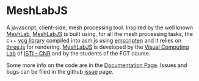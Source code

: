 MeshLabJS
=========

A javascript, client-side, mesh processing tool. Inspired by the well known [MeshLab](http://www.meshlab.net), [MeshLabJS](http://www.meshlabjs.net) is built using, for all the mesh processing tasks, the c++ [vcg library](http://vcg.sourceforge.net)  compiled into asm.js using [emscripten](http://emscripten.org) and it relies on [three.js](http://threejs.org/) for rendering. [MeshLabJS](http://www.meshlabjs.net) is developed by the [Visual Computing Lab](vcg.isti.cnr.it) of [ISTI - CNR](www.isti.cnr.it) and by the students of the FGT course.

Some more info on the code are in the [Documentation Page](http://www.meshlabjs.net/doc/html/).
Issues and bugs can be filed in the github [issue](https://github.com/cnr-isti-vclab/meshlabjs/issues) page.
